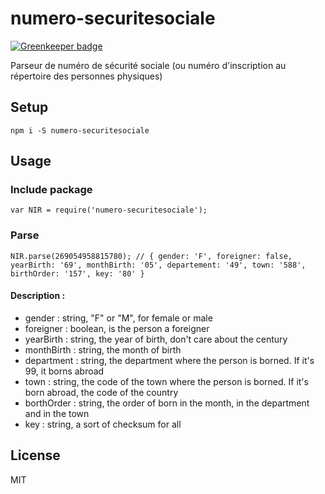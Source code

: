 # numero-securitesociale

[![Greenkeeper badge](https://badges.greenkeeper.io/MathRobin/numero-securitesociale.svg)](https://greenkeeper.io/)

Parseur de numéro de sécurité sociale (ou numéro d'inscription au répertoire des personnes physiques)

## Setup

`npm i -S numero-securitesociale`

## Usage

### Include package

`
var NIR = require('numero-securitesociale');
`

### Parse

`
NIR.parse(269054958815780);
// { gender: 'F', foreigner: false, yearBirth: '69', monthBirth: '05', departement: '49', town: '588', birthOrder: '157', key: '80' }
`

#### Description :

- gender : string, "F" or "M", for female or male
- foreigner : boolean, is the person a foreigner
- yearBirth : string, the year of birth, don't care about the century
- monthBirth : string, the month of birth
- department : string, the department where the person is borned. If it's 99, it borns abroad
- town : string, the code of the town where the person is borned. If it's born abroad, the code of the country
- borthOrder : string, the order of born in the month, in the department and in the town
- key : string, a sort of checksum for all 

## License

MIT
